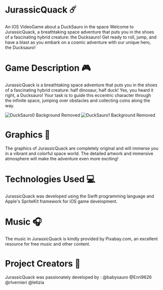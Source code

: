 # JurassicQuack ☄️
An IOS VideoGame about a DuckSauro in the space
Welcome to JurassicQuack, a breathtaking space adventure that puts you in the shoes of a fascinating hybrid creature: the Ducksauro! Get ready to roll, jump, and have a blast as you embark on a cosmic adventure with our unique hero, the Ducksauro! 

# Game Description 🎮
JurassicQuack is a breathtaking space adventure that puts you in the shoes of a fascinating hybrid creature: half dinosaur, half duck! Yes, you heard it right, a Ducksauro! Your task is to guide this eccentric character through the infinite space, jumping over obstacles and collecting coins along the way.

![DuckSauro0 Background Removed](https://github.com/babysauro/JurassicQuack/assets/104151406/bf2fefe5-e9c7-4bc4-974c-579e552d6835)
![DuckSauro1 Background Removed](https://github.com/babysauro/JurassicQuack/assets/104151406/b6f43f55-e8f5-412d-844c-73b214bab3a1)



# Graphics 🎨
The graphics of JurassicQuack are completely original and will immerse you in a vibrant and colorful space world. The detailed artwork and immersive atmosphere will make the adventure even more exciting!

# Technologies Used 💻
JurassicQuack was developed using the Swift programming language and Apple's SpriteKit framework for iOS game development.

# Music 🎧
The music in JurassicQuack is kindly provided by Pixabay.com, an excellent resource for free music and other content.

# Project Creators 👥
JurassicQuack was passionately developed by :
@babysauro
@Enri9626
@rlvernieri
@letizia

